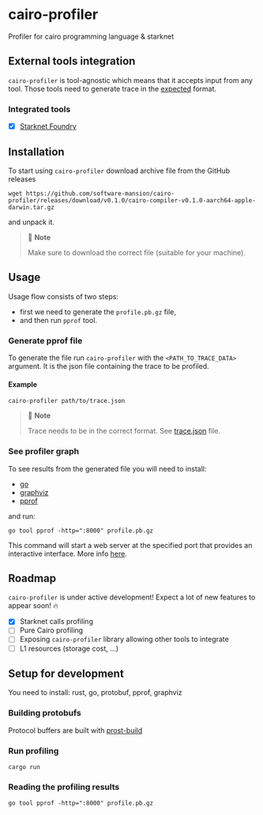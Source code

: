 # cairo-profiler
Profiler for cairo programming language &amp; starknet

## External tools integration

`cairo-profiler` is tool-agnostic which means that it accepts input from any tool. Those tools need to generate
trace in the [expected](https://github.com/software-mansion/cairo-profiler/blob/d5a5a2722fdf81a0cbabfa44a91cbd69ebe7110d/src/trace_data.rs#L10) format.

### Integrated tools

- [x] [Starknet Foundry](https://foundry-rs.github.io/starknet-foundry/index.html)

## Installation

To start using `cairo-profiler` download archive file from the GitHub releases

```shell
wget https://github.com/software-mansion/cairo-profiler/releases/download/v0.1.0/cairo-compiler-v0.1.0-aarch64-apple-darwin.tar.gz
```

and unpack it.

> 📝 **Note**
>
> Make sure to download the correct file (suitable for your machine).

## Usage

Usage flow consists of two steps:

- first we need to generate the `profile.pb.gz` file,
- and then run `pprof` tool.

### Generate pprof file

To generate the file run `cairo-profiler` with the `<PATH_TO_TRACE_DATA>` argument.
It is the json file containing the trace to be profiled.

#### Example

```shell
cairo-profiler path/to/trace.json
```

> 📝 **Note**
>
> Trace needs to be in the correct format. See [trace.json](./tests/data/trace.json) file.

### See profiler graph

To see results from the generated file you will need to install:

- [go](https://go.dev/doc/install)
- [graphviz](https://www.graphviz.org/download/)
- [pprof](https://github.com/google/pprof?tab=readme-ov-file#building-pprof)

and run:

```shell
go tool pprof -http=":8000" profile.pb.gz
```

This command will start a web server at the specified port that provides an interactive interface.
More info [here](https://github.com/google/pprof?tab=readme-ov-file#run-pprof-via-a-web-interface).

## Roadmap

`cairo-profiler` is under active development! Expect a lot of new features to appear soon! 🔥

- [x] Starknet calls profiling
- [ ] Pure Cairo profiling
- [ ] Exposing `cairo-profiler` library allowing other tools to integrate
- [ ] L1 resources (storage cost, ...)

## Setup for development

You need to install: rust, go, protobuf, pprof, graphviz 

### Building protobufs

Protocol buffers are built with [prost-build](https://github.com/tokio-rs/prost/tree/master/prost-build)

### Run profiling

```
cargo run
```

### Reading the profiling results

```
go tool pprof -http=":8000" profile.pb.gz
```
